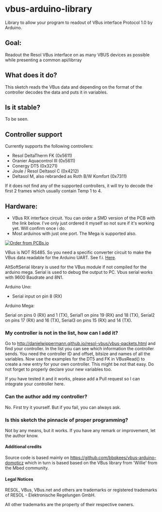 # vbus-arduino-library
Library to allow your program to readout of VBus interface Protocol 1.0 by Arduino.

## Goal:
Readout the Resol VBus interface on as many VBUS devices as possible while presenting a common api/librray

## What does it do?
This sketch reads the VBus data and depending on the format of the controller decodes the data and puts it in variables.

## Is it stable?
To be seen.

## Controller support
Currently supports the following controllers:
* Resol DeltaTherm FK (0x5611)
* Oranier Aquacontrol III (0x5611)
* Conergy DT5 (0x3271)
* Joule / Resol Deltasol C (0x4212)
* Deltasol M, also rebranded as Roth B/W Komfort (0x7311)

If it does not find any of the supported controllers, it will try to decode the first 2 frames which usually contain Temp 1 to 4.

## Hardware:
* VBus RX interface circuit. You can order a SMD version of the PCB with the link below. I've only just ordered it myself so not sure if it's working yet. Will confirm once i do.
* Most arduinos with just one port. The Mega is supported also.

<a href="https://PCBs.io/share/8Lg7B"><img src="https://s3.amazonaws.com/pcbs.io/share.png" alt="Order from PCBs.io"></img></a>

VBus is NOT RS485. So you need a specific converter circuit to make the VBus data readable for the Arduino UART.
See f.i. [Here](https://piamble.wordpress.com/tag/vbus/).


AltSoftSerial library is used for the VBus module if not compiled for the arduino mega.
Serial is used to debug the output to PC. 
Vbus serial works with 9600 Baudrate and 8N1.

Arduino Uno:
* Serial input on pin  8 (RX)

Arduino Mega:

Serial on pins 0 (RX) and 1 (TX),
Serial1 on pins 19 (RX) and 18 (TX),
Serial2 on pins 17 (RX) and 16 (TX),
Serial3 on pins 15 (RX) and 14 (TX).


### My controller is not in the list, how can I add it?
Go to http://danielwippermann.github.io/resol-vbus/vbus-packets.html
and find your controller. In the list you can see which information the controller sends.
You need the controller ID and offset, bitsize and names of all the variables.
Now use the examples for the DT5 and FK in VBusRead() to create a new entry for your own controller.
This might be not that easy.
Do not forget to properly declare your new variables too.

If you have tested it and it works, please add a Pull request so I can integrate your controller here.

### Can the author add my controller?
No. First try it yourself. But if you fail, you can always ask.

### Is this sketch the pinnacle of proper programming?
Not by any means, but it works.
If you have any remark or improvement, let the author know.

#### Additional credits
Source code is based mainly on https://github.com/bbqkees/vbus-arduino-domoticz which in turn is based based on the VBus library from 'Willie' from the Mbed community.

#### Legal Notices
RESOL, VBus, VBus.net and others are trademarks or registered trademarks of RESOL - Elektronische Regelungen GmbH.

All other trademarks are the property of their respective owners.
